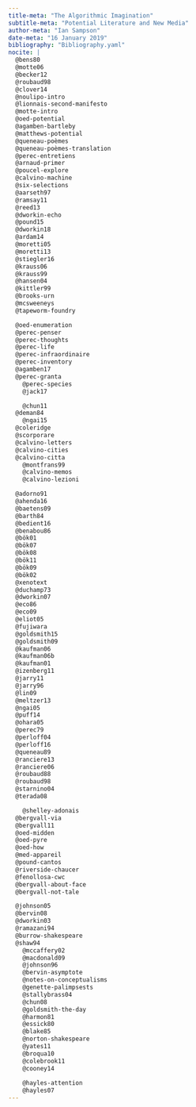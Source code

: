 ```yaml
---
title-meta: "The Algorithmic Imagination"
subtitle-meta: "Potential Literature and New Media"
author-meta: "Ian Sampson"
date-meta: "16 January 2019"
bibliography: "Bibliography.yaml"
nocite: |
  @bens80
  @motte06
  @becker12
  @roubaud98
  @clover14
  @noulipo-intro
  @lionnais-second-manifesto
  @motte-intro
  @oed-potential
  @agamben-bartleby
  @matthews-potential
  @queneau-poèmes
  @queneau-poèmes-translation
  @perec-entretiens
  @arnaud-primer
  @poucel-explore
  @calvino-machine
  @six-selections
  @aarseth97
  @ramsay11
  @reed13
  @dworkin-echo
  @pound15
  @dworkin18
  @ardam14
  @moretti05
  @moretti13
  @stiegler16
  @krauss06
  @krauss99
  @hansen04
  @kittler99
  @brooks-urn
  @mcsweeneys
  @tapeworm-foundry

  @oed-enumeration
  @perec-penser
  @perec-thoughts
  @perec-life
  @perec-infraordinaire
  @perec-inventory
  @agamben17
  @perec-granta
	@perec-species
	@jack17

	@chun11
  @deman84
	@ngai15
  @coleridge
  @scorporare
  @calvino-letters
  @calvino-cities
  @calvino-citta
	@montfrans99
	@calvino-memos
	@calvino-lezioni

  @adorno91
  @ahenda16
  @baetens09
  @barth84
  @bedient16
  @benabou86
  @bök01
  @bök07
  @bök08
  @bök11
  @bök09
  @bök02
  @xenotext
  @duchamp73
  @dworkin07
  @eco86
  @eco09
  @eliot05
  @fujiwara
  @goldsmith15
  @goldsmith09
  @kaufman06
  @kaufman06b
  @kaufman01
  @izenberg11
  @jarry11
  @jarry96
  @lin09
  @meltzer13
  @ngai05
  @puff14
  @ohara05
  @perec79
  @perloff04
  @perloff16
  @queneau89
  @ranciere13
  @ranciere06
  @roubaud88
  @roubaud98
  @starnino04
  @terada08

	@shelley-adonais
  @bergvall-via
  @bergvall11
  @oed-midden
  @oed-pyre
  @oed-how
  @med-appareil
  @pound-cantos
  @riverside-chaucer
  @fenollosa-cwc
  @bergvall-about-face
  @bergvall-not-tale

  @johnson05
  @bervin08
  @dworkin03
  @ramazani94
  @burrow-shakespeare
  @shaw94
	@mccaffery02
	@macdonald09
	@johnson96
	@bervin-asymptote
	@notes-on-conceptualisms
	@genette-palimpsests
	@stallybrass04
	@chun08
	@goldsmith-the-day
	@harmon81
	@essick80
	@blake85
	@norton-shakespeare
	@yates11
	@broqua10
	@colebrook11
	@cooney14
	
	@hayles-attention
	@hayles07
---
```

